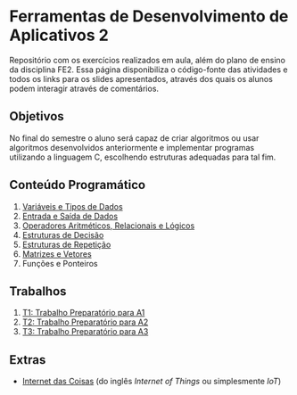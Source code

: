 # Ferramentas de Desenvolvimento de Aplicativos 2

Repositório com os exercícios realizados em aula, além do plano de ensino da disciplina FE2. Essa página disponibiliza o código-fonte das atividades e todos os links para os slides apresentados, através dos quais os alunos podem interagir através de comentários.

## Objetivos

No final do semestre o aluno será capaz de criar algoritmos ou usar algoritmos desenvolvidos anteriormente e implementar programas utilizando a linguagem C, escolhendo estruturas adequadas para tal fim.

## Conteúdo Programático

1. [Variáveis e Tipos de Dados](https://docs.google.com/presentation/d/1C2NtuiuG_hXStVG7XuECYkbfddbQWogeAciVZBJCX2M/edit?usp=sharing)
2. [Entrada e Saída de Dados](https://docs.google.com/presentation/d/1C2NtuiuG_hXStVG7XuECYkbfddbQWogeAciVZBJCX2M/edit?usp=sharing)
3. [Operadores Aritméticos, Relacionais e Lógicos](https://docs.google.com/presentation/d/1C2NtuiuG_hXStVG7XuECYkbfddbQWogeAciVZBJCX2M/edit?usp=sharing)
4. [Estruturas de Decisão](https://docs.google.com/presentation/d/1BbbgfM2i9T52pqFgZRwQi3d0rnMsTeSjNZLIUbuuxmA/edit?usp=sharing)
5. [Estruturas de Repetição](https://docs.google.com/presentation/d/1KUv39yY3VJlpjJy8hAEA7Q7jMRhgp8P2abz082dA5aA/edit?usp=sharing)
6. [Matrizes e Vetores](https://docs.google.com/presentation/d/1GpGLGX5SwyrJSgWLax8zTr6S7cJyZ7Rh9j5IFu0Xz6w/edit?usp=sharing)
7. Funções e Ponteiros

## Trabalhos

1. [T1: Trabalho Preparatório para A1](https://docs.google.com/presentation/d/169wdGcY-7-Hb8IFZ7s4TXAhurzC_2pRXmed4yhtqQaY/edit?usp=sharing)
2. [T2: Trabalho Preparatório para A2](https://docs.google.com/presentation/d/1jAr9YkNXs6oT3w_6jfDi1de_x7cjQ3TeJNoZTobEqmI/edit?usp=sharing)
3. [T3: Trabalho Preparatório para A3](https://docs.google.com/presentation/d/1_7IaeevmwxGpIgQLOF5nCBYmantwwM9RomdULpxVMx0/edit?usp=sharing)

## Extras

+ [Internet das Coisas](https://docs.google.com/presentation/d/1u5bF33F-56yWUIm4RCBFuXVjNcA4lKpCHyz9cki2iTE/edit?usp=sharing) (do inglês *Internet of Things* ou simplesmente *IoT*)
